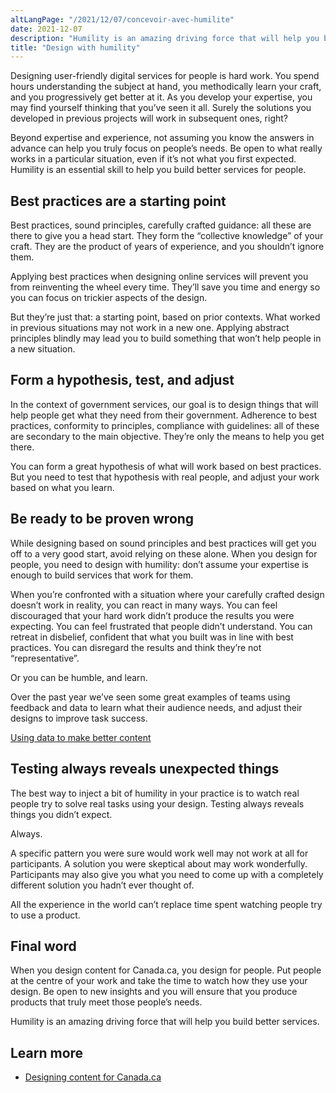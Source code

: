 ```yaml
---
altLangPage: "/2021/12/07/concevoir-avec-humilite"
date: 2021-12-07
description: "Humility is an amazing driving force that will help you build better services."
title: "Design with humility"
---
```


Designing user-friendly digital services for people is hard work. You spend hours understanding the subject at hand, you methodically learn your craft, and you progressively get better at it. As you develop your expertise, you may find yourself thinking that you’ve seen it all. Surely the solutions you developed in previous projects will work in subsequent ones, right? 

Beyond expertise and experience, not assuming you know the answers in advance can help you truly focus on people’s needs. Be open to what really works in a particular situation, even if it’s not what you first expected. Humility is an essential skill to help you build better services for people.

## Best practices are a starting point

Best practices, sound principles, carefully crafted guidance: all these are there to give you a head start. They form the “collective knowledge” of your craft. They are the product of years of experience, and you shouldn’t ignore them. 

Applying best practices when designing online services will prevent you from reinventing the wheel every time. They’ll save you time and energy so you can focus on trickier aspects of the design. 

But they’re just that: a starting point, based on prior contexts. What worked in previous situations may not work in a new one. Applying abstract principles blindly may lead you to build something that won’t help people in a new situation. 

## Form a hypothesis, test, and adjust

In the context of government services, our goal is to design things that will help people get what they need from their government. Adherence to best practices, conformity to principles, compliance with guidelines: all of these are secondary to the main objective. They’re only the means to help you get there.

You can form a great hypothesis of what will work based on best practices. But you need to test that hypothesis with real people, and adjust your work based on what you learn. 

## Be ready to be proven wrong

While designing based on sound principles and best practices will get you off to a very good start, avoid relying on these alone. When you design for people, you need to design with humility: don’t assume your expertise is enough to build services that work for them. 

When you’re confronted with a situation where your carefully crafted design doesn’t work in reality, you can react in many ways. You can feel discouraged that your hard work didn’t produce the results you were expecting. You can feel frustrated that people didn’t understand. You can retreat in disbelief, confident that what you built was in line with best practices. You can disregard the results and think they’re not “representative”. 

Or you can be humble, and learn.

Over the past year we’ve seen some great examples of teams using feedback and data to learn what their audience needs, and adjust their designs to improve task success.

[Using data to make better content](https://blog.canada.ca/2021/02/04/data-to-action)

## Testing always reveals unexpected things

The best way to inject a bit of humility in your practice is to watch real people try to solve real tasks using your design. Testing always reveals things you didn’t expect. 

Always. 

A specific pattern you were sure would work well may not work at all for participants. A solution you were skeptical about may work wonderfully. Participants may also give you what you need to come up with a completely different solution you hadn’t ever thought of. 

All the experience in the world can’t replace time spent watching people try to use a product. 

## Final word

When you design content for Canada.ca, you design for people. Put people at the centre of your work and take the time to watch how they use your design. Be open to new insights and you will ensure that you produce products that truly meet those people’s needs.

Humility is an amazing driving force that will help you build better services. 

## Learn more

- [Designing content for Canada.ca](https://design.canada.ca/designing-content.html)